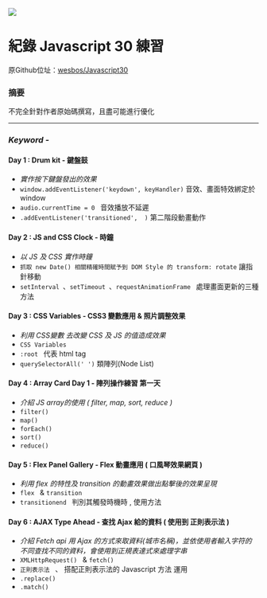 ![](https://javascript30.com/images/JS3-social-share.png)

# 紀錄 Javascript 30 練習 

原Github位址：[wesbos/Javascript30](https://github.com/wesbos/JavaScript30)

### 摘要

不完全針對作者原始碼撰寫，且盡可能進行優化

<hr>

### *Keyword -*   

#### Day 1 : Drum kit - 鍵盤鼓
* *實作按下鍵盤發出的效果*
* `window.addEventListener('keydown', keyHandler)` 音效、畫面特效綁定於 window
* `audio.currentTime = 0 ` 音效播放不延遲
* `.addEventListener('transitioned',  )` 第二階段動畫動作
  
#### Day 2 : JS and CSS Clock - 時鐘
* *以 JS 及 CSS 實作時鐘*
* `抓取 new Date() 相關精確時間賦予到 DOM Style 的 transform: rotate` 讓指針移動
* `setInterval `、`setTimeout `、`requestAnimationFrame ` 處理畫面更新的三種方法

#### Day 3 : CSS Variables -  CSS3 變數應用 & 照片調整效果
* *利用 CSS變數 去改變 CSS 及 JS 的值造成效果*
* `CSS Variables` 
* `:root ` 代表 html tag
* `querySelectorAll(' ')` 類陣列(Node List) 

#### Day 4 : Array Card Day 1 - 陣列操作練習 第一天
* *介紹 JS array的使用 ( filter, map, sort, reduce )*
* `filter()` 
* `map() ` 
* `forEach()`
* `sort()`
* `reduce()`

#### Day 5 : Flex Panel Gallery - Flex 動畫應用 ( 口風琴效果網頁 )
* *利用 flex 的特性及 transition 的動畫效果做出點擊後的效果呈現*
* `flex ` & `transition`
* `transitionend ` 判別其觸發時機時 , 使用方法

#### Day 6 : AJAX Type Ahead - 查找 Ajax 給的資料 ( 使用到 正則表示法 )
* *介紹 Fetch api 用 Ajax 的方式來取資料(城市名稱)，並依使用者輸入字符的不同查找不同的資料，會使用到正規表達式來處理字串*
* `XMLHttpRequest() ` & `fetch() `
* `正則表示法 ` 、 搭配正則表示法的 Javascript 方法 運用
* `.replace()`
* `.match()`
  
  
